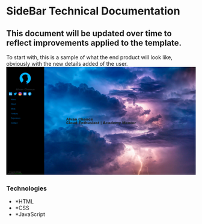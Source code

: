 # SideBar Technical Documentation

## This document will be updated over time to reflect improvements applied to the template.

To start with, this is a sample of what the end product will look like, obviously with the new details added of the user.
<img src="img/billboard-demo.png"/>

### Technologies

- \*HTML
- \*CSS
- \*JavaScript
